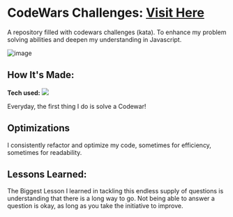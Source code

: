 # CodeWars Challenges: <a target="_blank" href="https://www.codewars.com/users/carminalamit" >Visit Here</a> 

A repository filled with codewars challenges (kata). To enhance my problem solving abilities and deepen my understanding in Javascript.

![image](https://github.com/carminalamit/Codewars/assets/95231683/a7f1df5d-1559-4096-8a9e-f6c765a130e1)


## How It's Made:

**Tech used:** <img src="https://img.shields.io/static/v1?label=|&message=JAVASCRIPT&color=3c7f5d&style=plastic&logo=javascript"/>

Everyday, the first thing I do is solve a Codewar! 

## Optimizations

I consistently refactor and optimize my code, sometimes for efficiency, sometimes for readability. 

## Lessons Learned:

The Biggest Lesson I learned in tackling this endless supply of questions is understanding that there is a long way to go. Not being able to answer a question is okay, as long as you take the initiative to improve.
